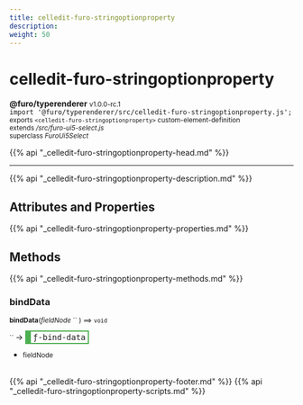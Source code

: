 ```yaml
---
title: celledit-furo-stringoptionproperty
description: 
weight: 50
---
```


# celledit-furo-stringoptionproperty
**@furo/typerenderer** <small>v1.0.0-rc.1</small>
<br>`import '@furo/typerenderer/src/celledit-furo-stringoptionproperty.js';`<small>
<br>exports `<celledit-furo-stringoptionproperty>` custom-element-definition
<br>extends */src/furo-ui5-select.js*
<br>superclass *FuroUi5Select*</small>

{{% api "_celledit-furo-stringoptionproperty-head.md" %}}

****



{{% api "_celledit-furo-stringoptionproperty-description.md" %}}


## Attributes and Properties
{{% api "_celledit-furo-stringoptionproperty-properties.md" %}}




## Methods
{{% api "_celledit-furo-stringoptionproperty-methods.md" %}}


### **bindData**
<small>**bindData**(*fieldNode* `` ) ⟹ `void`</small>

<small>`` </small> →
<span  style="border-width:2px 2px 2px 10px; border-style: solid;border-color:  rgb(76, 175, 80);font-family:monospace; padding:2px 4px;">ƒ-bind-data</span>



- <small>fieldNode </small>
<br><br>




{{% api "_celledit-furo-stringoptionproperty-footer.md" %}}
{{% api "_celledit-furo-stringoptionproperty-scripts.md" %}}
